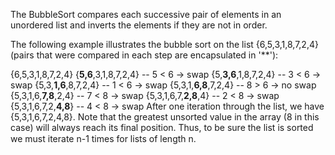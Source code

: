 The BubbleSort compares each successive pair of elements in an unordered list and inverts the elements if they are not in order.

The following example illustrates the bubble sort on the list {6,5,3,1,8,7,2,4} (pairs that were compared in each step are encapsulated in '**'):

{6,5,3,1,8,7,2,4}
{**5,6**,3,1,8,7,2,4} -- 5 < 6 -> swap
{5,**3,6**,1,8,7,2,4} -- 3 < 6 -> swap
{5,3,**1,6**,8,7,2,4} -- 1 < 6 -> swap
{5,3,1,**6,8**,7,2,4} -- 8 > 6 -> no swap
{5,3,1,6,**7,8**,2,4} -- 7 < 8 -> swap
{5,3,1,6,7,**2,8**,4} -- 2 < 8 -> swap
{5,3,1,6,7,2,**4,8**} -- 4 < 8 -> swap
After one iteration through the list, we have {5,3,1,6,7,2,4,8}. Note that the greatest unsorted value in the array (8 in this case) will always reach its final position. Thus, to be sure the list is sorted we must iterate n-1 times for lists of length n.
